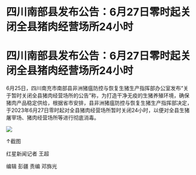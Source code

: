 # 四川南部县发布公告：6月27日零时起关闭全县猪肉经营场所24小时

# 四川南部县发布公告：6月27日零时起关闭全县猪肉经营场所24小时

6月25日，四川南充市南部县非洲猪瘟防控与恢复生猪生产指挥部办公室发布“关于暂时关闭全县猪肉经营场所的公告”称，为打造干净无疫的生猪养殖环境，确保猪肉产品稳定供给，根据省市安排，县非洲猪瘟防控与恢复生猪生产指挥部决定，于2023年6月27日零时起对全县猪肉经营场所暂时关闭24小时，以便对全县生猪屠宰场、猪肉经营场所等进行彻底消毒。

![](https://inews.gtimg.com/om_bt/Ox5qZ1MF5nT1ZXjOZ1HgKcpau6YZMzptce7c87jGIYNaQAA/1000)

↑截图

红星新闻记者 王超

编辑 彭疆 责编 邓旆光

